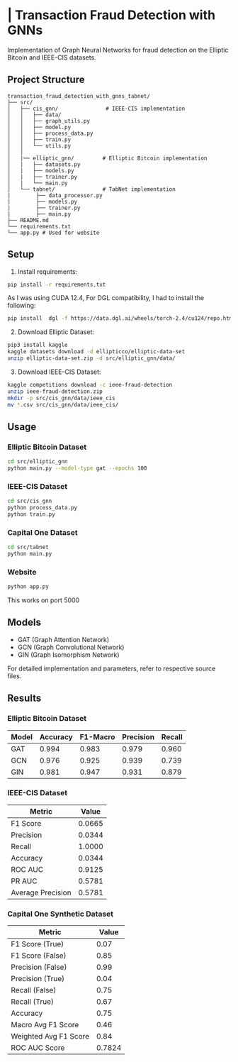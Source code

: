 # | Transaction Fraud Detection with GNNs

Implementation of Graph Neural Networks for fraud detection on the Elliptic Bitcoin and IEEE-CIS datasets.

## Project Structure
```
transaction_fraud_detection_with_gnns_tabnet/
├── src/
│   ├── cis_gnn/               # IEEE-CIS implementation
│   │   ├── data/
│   │   ├── graph_utils.py
│   │   ├── model.py
│   │   ├── process_data.py
│   │   ├── train.py
│   │   └── utils.py
│   │
│   |── elliptic_gnn/         # Elliptic Bitcoin implementation
│   |   ├── datasets.py
│   |   ├── models.py
│   |   ├── trainer.py
│   |   └── main.py
│   └── tabnet/               # TabNet implementation
|        ├── data_processor.py     
|        ├── models.py            
|        ├── trainer.py          
|        ├── main.py            
├── README.md
└── requirements.txt
└── app.py # Used for website
```

## Setup

1. Install requirements:
```bash
pip install -r requirements.txt
```
As I was using CUDA 12.4, For DGL compatibility, I had to install the following:
```bash
pip install  dgl -f https://data.dgl.ai/wheels/torch-2.4/cu124/repo.html
```

2. Download Elliptic Dataset:
```bash
pip3 install kaggle
kaggle datasets download -d ellipticco/elliptic-data-set
unzip elliptic-data-set.zip -d src/elliptic_gnn/data/
```

3. Download IEEE-CIS Dataset:
```bash
kaggle competitions download -c ieee-fraud-detection
unzip ieee-fraud-detection.zip
mkdir -p src/cis_gnn/data/ieee_cis
mv *.csv src/cis_gnn/data/ieee_cis/
```

## Usage

### Elliptic Bitcoin Dataset
```bash
cd src/elliptic_gnn
python main.py --model-type gat --epochs 100
```

### IEEE-CIS Dataset
```bash
cd src/cis_gnn
python process_data.py
python train.py
```
### Capital One Dataset

```bash
cd src/tabnet
python main.py
```

### Website

```bash
python app.py
```
This works on port 5000

## Models

- GAT (Graph Attention Network)
- GCN (Graph Convolutional Network)
- GIN (Graph Isomorphism Network)

For detailed implementation and parameters, refer to respective source files.

## Results

### Elliptic Bitcoin Dataset

| Model | Accuracy | F1-Macro | Precision | Recall |
| --- | --- | --- | --- | --- |
| GAT | 0.994 | 0.983 | 0.979 | 0.960 |
| GCN | 0.976 | 0.925 | 0.939 | 0.739 |
| GIN | 0.981 | 0.947 | 0.931 | 0.879 |

### IEEE-CIS Dataset

| Metric | Value |
| --- | --- |
| F1 Score | 0.0665 |
| Precision | 0.0344 |
| Recall | 1.0000 |
| Accuracy | 0.0344 |
| ROC AUC | 0.9125 |
| PR AUC | 0.5781 |
| Average Precision | 0.5781 |

### Capital One Synthetic Dataset

| Metric | Value |
| ------ | ----- |
| F1 Score (True) | 0.07 |
| F1 Score (False) | 0.85 |
| Precision (False) | 0.99 |
| Precision (True) | 0.04 |
| Recall (False) | 0.75 |
| Recall (True) | 0.67 |
| Accuracy | 0.75 |
| Macro Avg F1 Score | 0.46 |
| Weighted Avg F1 Score | 0.84 |
| ROC AUC Score | 0.7824 |
